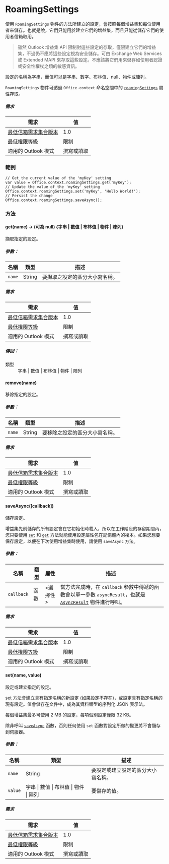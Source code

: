 

# <a name="roamingsettings"></a>RoamingSettings

使用 `RoamingSettings` 物件的方法所建立的設定，會按照每個增益集和每位使用者來儲存。也就是說，它們只能用於建立它們的增益集，而且只能從儲存它們的使用者信箱取用。

> 雖然 Outlook 增益集 API 限制對這些設定的存取，僅限建立它們的增益集，不過仍不應將這些設定視為安全儲存。可由 Exchange Web Services 或 Extended MAPI 來存取這些設定。不應該將它們用來儲存如使用者認證或安全性權杖之類的敏感資訊。

設定的名稱為字串，而值可以是字串、數字、布林值、null、物件或陣列。

`RoamingSettings` 物件可透過 `Office.context` 命名空間中的 [`roamingSettings`](Office.context.md#roamingsettings-roamingsettings) 屬性存取。

##### <a name="requirements"></a>需求

|需求| 值|
|---|---|
|[最低信箱需求集合版本](./tutorial-api-requirement-sets.md)| 1.0|
|[最低權限等級](../../docs/outlook/understanding-outlook-add-in-permissions.md)| 限制|
|適用的 Outlook 模式| 撰寫或讀取|

### <a name="example"></a>範例

```
// Get the current value of the 'myKey' setting
var value = Office.context.roamingSettings.get('myKey');
// Update the value of the 'myKey' setting
Office.context.roamingSettings.set('myKey', 'Hello World!');
// Persist the change
Office.context.roamingSettings.saveAsync();
```

### <a name="methods"></a>方法

####  <a name="get(name)-→-(nullable)-{string|number|boolean|object|array}"></a>get(name) → (可為 null) {字串 | 數值 | 布林值 | 物件 | 陣列}

擷取指定的設定。

##### <a name="parameters:"></a>參數：

|名稱| 類型	| 描述|
|---|---|---|
|`name`| String|要擷取之設定的區分大小寫名稱。|

##### <a name="requirements"></a>需求

|需求| 值|
|---|---|
|[最低信箱需求集合版本](./tutorial-api-requirement-sets.md)| 1.0|
|[最低權限等級](../../docs/outlook/understanding-outlook-add-in-permissions.md)| 限制|
|適用的 Outlook 模式| 撰寫或讀取|

##### <a name="returns:"></a>傳回：

<dl class="param-type">

<dt>類型</dt>

<dd>字串 | 數值 | 布林值 | 物件 | 陣列</dd>

</dl>

####  <a name="remove(name)"></a>remove(name)

移除指定的設定。

##### <a name="parameters:"></a>參數：

|名稱| 類型	| 描述|
|---|---|---|
|`name`| String|要移除之設定的區分大小寫名稱。|

##### <a name="requirements"></a>需求

|需求| 值|
|---|---|
|[最低信箱需求集合版本](./tutorial-api-requirement-sets.md)| 1.0|
|[最低權限等級](../../docs/outlook/understanding-outlook-add-in-permissions.md)| 限制|
|適用的 Outlook 模式| 撰寫或讀取|
####  <a name="saveasync([callback])"></a>saveAsync([callback])

儲存設定。

增益集先前儲存的所有設定會在它初始化時載入，所以在工作階段的存留期間內，您只要使用 [`set`](RoamingSettings.md#setname-value) 和 [`get`](RoamingSettings.md#getname--nullable-stringnumberbooleanobjectarray) 方法就能使用設定屬性包在記憶體內的複本。如果您想要保存設定，以便在下次使用增益集時使用，請使用 `saveAsync` 方法。

##### <a name="parameters:"></a>參數：

|名稱| 類型	| 屬性| 描述|
|---|---|---|---|
|`callback`| 函數| &lt;選擇性&gt;|當方法完成時，在 `callback` 參數中傳遞的函數會以單一參數 `asyncResult`，也就是 [`AsyncResult`](simple-types.md#asyncresult) 物件進行呼叫。 |

##### <a name="requirements"></a>需求

|需求| 值|
|---|---|
|[最低信箱需求集合版本](./tutorial-api-requirement-sets.md)| 1.0|
|[最低權限等級](../../docs/outlook/understanding-outlook-add-in-permissions.md)| 限制|
|適用的 Outlook 模式| 撰寫或讀取|
####  <a name="set(name,-value)"></a>set(name, value)

設定或建立指定的設定。

set 方法會建立具有指定名稱的新設定 (如果設定不存在)，或設定具有指定名稱的現有設定。值會儲存在文件中，成為其資料類型的序列化 JSON 表示法。

每個增益集最多可使用 2 MB 的設定，每項個別設定僅限 32 KB。

除非呼叫 [`saveAsync`](RoamingSettings.md#saveasynccallback) 函數，否則任何使用 `set` 函數對設定所做的變更將不會儲存到伺服器。

##### <a name="parameters:"></a>參數：

|名稱| 類型	| 描述|
|---|---|---|
|`name`| String|要設定或建立設定的區分大小寫名稱。|
|`value`| 字串 &#124; 數值 &#124; 布林值 &#124; 物件 &#124; 陣列|要儲存的值。|

##### <a name="requirements"></a>需求

|需求| 值|
|---|---|
|[最低信箱需求集合版本](./tutorial-api-requirement-sets.md)| 1.0|
|[最低權限等級](../../docs/outlook/understanding-outlook-add-in-permissions.md)| 限制|
|適用的 Outlook 模式| 撰寫或讀取|
